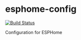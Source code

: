 # esphome-config

[![Build Status](https://travis-ci.org/davidorlea/esphome-config.svg?branch=master)](https://travis-ci.org/davidorlea/esphome-config)

Configuration for ESPHome
